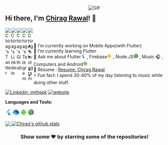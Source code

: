 <img align="right" alt="GIF" src="https://64.media.tumblr.com/58eb397c4e6bf6449c8096a30adf4e5b/tumblr_obtqvv5IWo1vur2auo1_540.gifv" width="240"/>

## Hi there, I'm [Chirag Rawal](https://chirag.design)! 👋
<a href="https://twitter.com/chiragrawa1">
  <img align="left" alt="Chirag's Twitter" width="18px" src="https://cdn.jsdelivr.net/npm/simple-icons@v3/icons/twitter.svg" />
</a>
<a href="https://linkedin.com/in/chiragrawal007">
  <img align="left" alt="Chirag's Linkdein" width="18px" src="https://cdn.jsdelivr.net/npm/simple-icons@v3/icons/linkedin.svg" />
</a>
<a href="https://github.com/HackrHIVe">
  <img align="left" alt="Chirag's Github" width="18px" src="https://cdn.jsdelivr.net/npm/simple-icons@v3/icons/github.svg" />
</a>
<a href="https://t.me/STUNNx">
  <img align="left" alt="Chirag's Telegram" width="18px" src="https://cdn.jsdelivr.net/npm/simple-icons@v3/icons/telegram.svg" />
</a>
<a href="https://instagram.com/chiragrawal007/">
  <img align="left" alt="Chirag's Instagram" width="18px" src="https://cdn.jsdelivr.net/npm/simple-icons@v3/icons/instagram.svg" />
</a>

<br/>
<br/>

- 🔭 I’m currently working on Mobile Apps(with Flutter)
- 🌱 I’m currently learning Flutter
- 💬 Ask me about Flutter<code><img height="15" src="https://raw.githubusercontent.com/github/explore/80688e429a7d4ef2fca1e82350fe8e3517d3494d/topics/flutter/flutter.png"></code> , Firebase<code><img height="15" src="https://raw.githubusercontent.com/github/explore/80688e429a7d4ef2fca1e82350fe8e3517d3494d/topics/firebase/firebase.png"></code>   , Node.JS<code><img height="15" src="https://raw.githubusercontent.com/github/explore/80688e429a7d4ef2fca1e82350fe8e3517d3494d/topics/nodejs/nodejs.png"></code> , Music 🎧 , Computers and Android<code><img height="15" src="https://raw.githubusercontent.com/github/explore/80688e429a7d4ef2fca1e82350fe8e3517d3494d/topics/android/android.png"></code> 
- 📄 Resume : [Resume: Chirag Rawal](https://chirag.design/resume.pdf)
- ⚡ Fun fact: I spend 30-40% of my day listening to music while doing other stuff.

[![Linkedin: imthepk](https://img.shields.io/badge/-chiragrawal007-blue?style=flat-square&logo=Linkedin&logoColor=white&link=https://www.linkedin.com/in/chiragrawal007/)](https://www.linkedin.com/in/chiragrawal007)
[![website](https://img.shields.io/badge/PortfolioWebsite-chirag.design-2648ff?style=flat-square&logo=google-chrome)](https://chirag.design)

**Languages and Tools:**  

<code><img height="20" src="https://raw.githubusercontent.com/github/explore/80688e429a7d4ef2fca1e82350fe8e3517d3494d/topics/flutter/flutter.png"></code>
<code><img height="20" src="https://raw.githubusercontent.com/github/explore/80688e429a7d4ef2fca1e82350fe8e3517d3494d/topics/dart/dart.png"></code>
<code><img height="20" src="https://raw.githubusercontent.com/github/explore/80688e429a7d4ef2fca1e82350fe8e3517d3494d/topics/android/android.png"></code>
<code><img height="20" src="https://raw.githubusercontent.com/github/explore/80688e429a7d4ef2fca1e82350fe8e3517d3494d/topics/nodejs/nodejs.png"></code>    

<a href="https://github.com/HackrHIVE">
  <img align="center" src="https://github-readme-stats.vercel.app/api/top-langs/?username=HackrHIVE&theme=radical" />
</a>
<a href="https://github.com/HackrHIVE">
 <img align="center" src="https://github-readme-stats.vercel.app/api?username=HackrHIVE&show_icons=true&line_height=27&theme=radical" alt="Chirag's github stats"/>
</a>

<div align="center">

### Show some ❤️ by starring some of the repositories!

</div>

